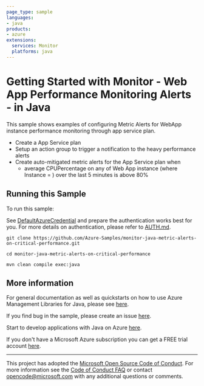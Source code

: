 ```yaml
---
page_type: sample
languages:
- java
products:
- azure
extensions:
  services: Monitor
  platforms: java
---
```


# Getting Started with Monitor - Web App Performance Monitoring Alerts - in Java #


  This sample shows examples of configuring Metric Alerts for WebApp instance performance monitoring through app service plan.
   - Create a App Service plan
   - Setup an action group to trigger a notification to the heavy performance alerts
   - Create auto-mitigated metric alerts for the App Service plan when
     - average CPUPercentage on any of Web App instance (where Instance = ) over the last 5 minutes is above 80%
 

## Running this Sample ##

To run this sample:

See [DefaultAzureCredential](https://github.com/Azure/azure-sdk-for-java/tree/main/sdk/identity/azure-identity#defaultazurecredential) and prepare the authentication works best for you. For more details on authentication, please refer to [AUTH.md](https://github.com/Azure/azure-sdk-for-java/blob/main/sdk/resourcemanager/docs/AUTH.md).

    git clone https://github.com/Azure-Samples/monitor-java-metric-alerts-on-critical-performance.git

    cd monitor-java-metric-alerts-on-critical-performance

    mvn clean compile exec:java

## More information ##

For general documentation as well as quickstarts on how to use Azure Management Libraries for Java, please see [here](https://aka.ms/azsdk/java/mgmt).

If you find bug in the sample, please create an issue [here](https://github.com/Azure/azure-sdk-for-java/issues).

Start to develop applications with Java on Azure [here](http://azure.com/java).

If you don't have a Microsoft Azure subscription you can get a FREE trial account [here](http://go.microsoft.com/fwlink/?LinkId=330212).

---

This project has adopted the [Microsoft Open Source Code of Conduct](https://opensource.microsoft.com/codeofconduct/). For more information see the [Code of Conduct FAQ](https://opensource.microsoft.com/codeofconduct/faq/) or contact [opencode@microsoft.com](mailto:opencode@microsoft.com) with any additional questions or comments.
